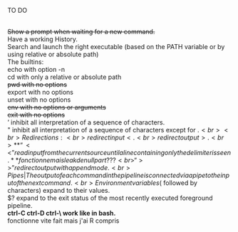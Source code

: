 TO DO   <br> <br>


~~Show a prompt when waiting for a new command.~~  <br>
Have a working History.<br>
Search and launch the right executable (based on the PATH variable or by using relative or absolute path)<br>
The builtins:<br>
echo with option -n<br>
cd with only a relative or absolute path<br>
~~pwd with no options<br>~~
export with no options<br>
unset with no options<br>
~~env with no options or arguments~~ <br>
~~exit with no options~~ <br>
’ inhibit all interpretation of a sequence of characters.<br>
" inhibit all interpretation of a sequence of characters except for $.<br>
<br>
Redirections:<br>
redirect input <  .<br>
redirect output > .<br>
**“<<” read input from the current source until a line containing only the delimiter is seen.** fonctionne mais leak de nullpart ??? <br>
“>>” redirect output with append mode.<br>
Pipes | The output of each command in the pipeline is connected via a pipe to the input of the next command.<br>
Environment variables ($ followed by characters) expand to their values.<br>
$? expand to the exit status of the most recently executed foreground pipeline.<br>
**ctrl-C ctrl-D ctrl-\ work like in bash.<br>** fonctionne vite fait mais j'ai R compris
